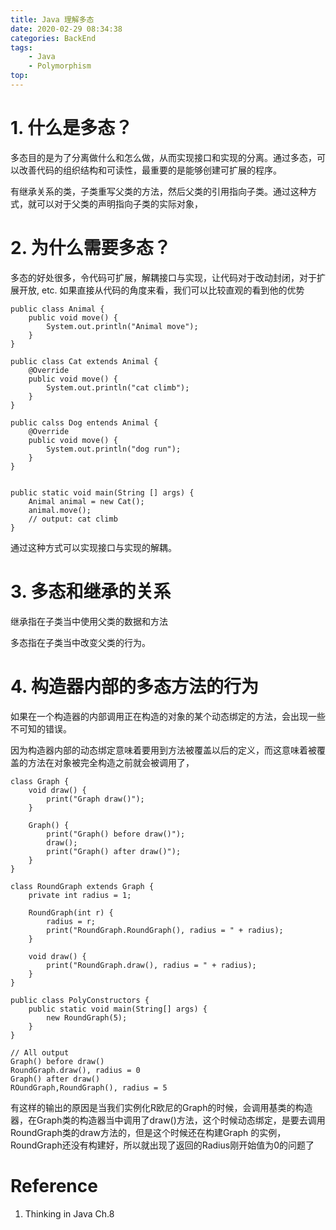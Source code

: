 ```yaml
---
title: Java 理解多态
date: 2020-02-29 08:34:38
categories: BackEnd
tags:
    - Java 
    - Polymorphism
top:
---
```

# 1. 什么是多态？ 

多态目的是为了分离做什么和怎么做，从而实现接口和实现的分离。通过多态，可以改善代码的组织结构和可读性，最重要的是能够创建可扩展的程序。

有继承关系的类，子类重写父类的方法，然后父类的引用指向子类。通过这种方式，就可以对于父类的声明指向子类的实际对象，

# 2. 为什么需要多态？

多态的好处很多，令代码可扩展，解耦接口与实现，让代码对于改动封闭，对于扩展开放, etc. 如果直接从代码的角度来看，我们可以比较直观的看到他的优势


    public class Animal {
        public void move() {
            System.out.println("Animal move");
        }
    }
    
    public class Cat extends Animal {
        @Override
        public void move() {
            System.out.println("cat climb");
        }
    }
    
    public calss Dog entends Animal {
        @Override
        public void move() {
            System.out.println("dog run");
        }
    }


    public static void main(String [] args) {
        Animal animal = new Cat();
        animal.move();
        // output: cat climb
    }

通过这种方式可以实现接口与实现的解耦。

# 3. 多态和继承的关系

继承指在子类当中使用父类的数据和方法

多态指在子类当中改变父类的行为。

# 4. 构造器内部的多态方法的行为

如果在一个构造器的内部调用正在构造的对象的某个动态绑定的方法，会出现一些不可知的错误。

因为构造器内部的动态绑定意味着要用到方法被覆盖以后的定义，而这意味着被覆盖的方法在对象被完全构造之前就会被调用了，

    class Graph {
        void draw() {
            print("Graph draw()");
        }
        
        Graph() {
            print("Graph() before draw()");
            draw();
            print("Graph() after draw()");
        }
    }
    
    class RoundGraph extends Graph {
        private int radius = 1;
        
        RoundGraph(int r) {
            radius = r;
            print("RoundGraph.RoundGraph(), radius = " + radius);
        }
        
        void draw() {
            print("RoundGraph.draw(), radius = " + radius);
        }
    }
    
    public class PolyConstructors {
        public static void main(String[] args) {
            new RoundGraph(5);
        }
    }
    
    // All output 
    Graph() before draw()
    RoundGraph.draw(), radius = 0
    Graph() after draw()
    ROundGraph,RoundGraph(), radius = 5


有这样的输出的原因是当我们实例化R欧尼的Graph的时候，会调用基类的构造器，在Graph类的构造器当中调用了draw()方法，这个时候动态绑定，是要去调用RoundGraph类的draw方法的，但是这个时候还在构建Graph 的实例，RoundGraph还没有构建好，所以就出现了返回的Radius刚开始值为0的问题了

# Reference 

1. Thinking in Java Ch.8 